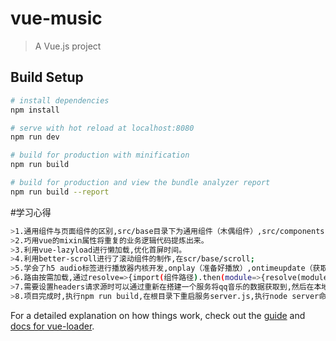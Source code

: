 # vue-music

> A Vue.js project

## Build Setup

``` bash
# install dependencies
npm install

# serve with hot reload at localhost:8080
npm run dev

# build for production with minification
npm run build

# build for production and view the bundle analyzer report
npm run build --report
```
#学习心得
```bash
>1.通用组件与页面组件的区别,src/base目录下为通用组件（木偶组件）,src/components目录下为页面组件（智能组件）是有业务逻辑的。
>2.巧用vue的mixin属性将重复的业务逻辑代码提炼出来。
>3.利用vue-lazyload进行懒加载,优化首屏时间。
>4.利用better-scroll进行了滚动组件的制作,在scr/base/scroll;
>5.学会了h5 audio标签进行播放器内核开发,onplay（准备好播放）,ontimeupdate（获取播放乐曲的当前时间）,onended（音乐播放结束）事件的运用。
>6.路由按需加载,通过resolve=>{import(组件路径).then(module=>{resolve(module)})}进行模块引用。
>7.需要设置headers请求源时可以通过重新在搭建一个服务将qq音乐的数据获取到,然后在本地开启api接口,dev模式下,在build/webpack.dev.conf.js文件下重新启动express路由,在devServer.before下暴露api接口。
>8.项目完成时,执行npm run build,在根目录下重启服务server.js,执行node server命令,其中server中引入了compression模块进行gzip压缩来优化应用响应速度。
```

For a detailed explanation on how things work, check out the [guide](http://vuejs-templates.github.io/webpack/) and [docs for vue-loader](http://vuejs.github.io/vue-loader).
